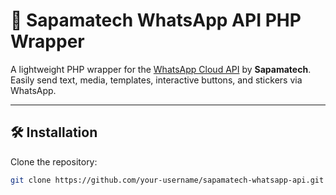 # 📲 Sapamatech WhatsApp API PHP Wrapper

A lightweight PHP wrapper for the [WhatsApp Cloud API](https://developers.facebook.com/docs/whatsapp/cloud-api/) by **Sapamatech**. Easily send text, media, templates, interactive buttons, and stickers via WhatsApp.

---

## 🛠️ Installation

Clone the repository:

```bash
git clone https://github.com/your-username/sapamatech-whatsapp-api.git
